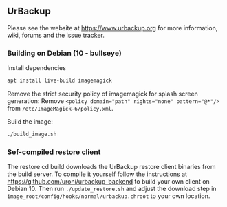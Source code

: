 ## UrBackup

Please see the website at https://www.urbackup.org for more information, wiki, forums and the issue tracker.

### Building on Debian (10 - bullseye)

Install dependencies

```bash
apt install live-build imagemagick
```

Remove the strict security policy of imagemagick for splash screen generation: Remove `<policy domain="path" rights="none" pattern="@*"/>` from `/etc/ImageMagick-6/policy.xml`.

Build the image:

```bash
./build_image.sh
```

### Sef-compiled restore client

The restore cd build downloads the UrBackup restore client binaries from the build server. To compile it yourself follow the instructions at https://github.com/uroni/urbackup_backend to build your own client on Debian 10. Then run `./update_restore.sh` and adjust the download step in `image_root/config/hooks/normal/urbackup.chroot` to your own location.